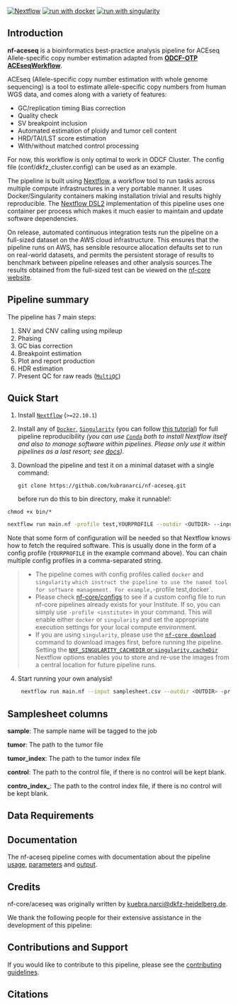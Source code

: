 [![Nextflow](https://img.shields.io/badge/nextflow%20DSL2-%E2%89%A522.10.1-23aa62.svg)](https://www.nextflow.io/)
[![run with docker](https://img.shields.io/badge/run%20with-docker-0db7ed?labelColor=000000&logo=docker)](https://www.docker.com/)
[![run with singularity](https://img.shields.io/badge/run%20with-singularity-1d355c.svg?labelColor=000000)](https://sylabs.io/docs/)


## Introduction

<!-- TODO nf-core: Write a 1-2 sentence summary of what data the pipeline is for and what it does -->

**nf-aceseq** is a bioinformatics best-practice analysis pipeline for ACEseq Allele-specific copy number estimation adapted from [**ODCF-OTP ACEseqWorkflow**](https://github.com/DKFZ-ODCF/ACEseqWorkflow).

ACEseq (Allele-specific copy number estimation with whole genome sequencing) is a tool to estimate allele-specific copy numbers from human WGS data, and comes along with a variety of features:

- GC/replication timing Bias correction
- Quality check
- SV breakpoint inclusion
- Automated estimation of ploidy and tumor cell content
- HRD/TAI/LST score estimation
- With/without matched control processing

For now, this workflow is only optimal to work in ODCF Cluster. The config file (conf/dkfz_cluster.config) can be used as an example.

The pipeline is built using [Nextflow](https://www.nextflow.io), a workflow tool to run tasks across multiple compute infrastructures in a very portable manner. It uses Docker/Singularity containers making installation trivial and results highly reproducible. The [Nextflow DSL2](https://www.nextflow.io/docs/latest/dsl2.html) implementation of this pipeline uses one container per process which makes it much easier to maintain and update software dependencies. 

<!-- TODO nf-core: Add full-sized test dataset and amend the paragraph below if applicable -->

On release, automated continuous integration tests run the pipeline on a full-sized dataset on the AWS cloud infrastructure. This ensures that the pipeline runs on AWS, has sensible resource allocation defaults set to run on real-world datasets, and permits the persistent storage of results to benchmark between pipeline releases and other analysis sources.The results obtained from the full-sized test can be viewed on the [nf-core website](https://nf-co.re/aceseq/results).

## Pipeline summary

<!-- TODO nf-core: Fill in short bullet-pointed list of the default steps in the pipeline -->

The pipeline has 7 main steps: 
1. SNV and CNV calling using mpileup
2. Phasing
3. GC bias correction
4. Breakpoint estimation
5. Plot and report production
6. HDR estimation
7. Present QC for raw reads ([`MultiQC`](http://multiqc.info/))

## Quick Start

1. Install [`Nextflow`](https://www.nextflow.io/docs/latest/getstarted.html#installation) (`>=22.10.1`)

2. Install any of [`Docker`](https://docs.docker.com/engine/installation/), [`Singularity`](https://www.sylabs.io/guides/3.0/user-guide/) (you can follow [this tutorial](https://singularity-tutorial.github.io/01-installation/)) for full pipeline reproducibility _(you can use [`Conda`](https://conda.io/miniconda.html) both to install Nextflow itself and also to manage software within pipelines. Please only use it within pipelines as a last resort; see [docs](https://nf-co.re/usage/configuration#basic-configuration-profiles))_.

3. Download the pipeline and test it on a minimal dataset with a single command:

   ```console
   git clone https://github.com/kubranarci/nf-aceseq.git
    ```

   before run do this to bin directory, make it runnable!:

  ```console
  chmod +x bin/*
  ```

   ```bash
   nextflow run main.nf -profile test,YOURPROFILE --outdir <OUTDIR> --input <SAMPLESHEET>
   ```

   Note that some form of configuration will be needed so that Nextflow knows how to fetch the required software. This is usually done in the form of a config profile (`YOURPROFILE` in the example command above). You can chain multiple config profiles in a comma-separated string.

   > - The pipeline comes with config profiles called `docker` and `singularity` ` which instruct the pipeline to use the named tool for software management. For example, `-profile test,docker`.
   > - Please check [nf-core/configs](https://github.com/nf-core/configs#documentation) to see if a custom config file to run nf-core pipelines already exists for your Institute. If so, you can simply use `-profile <institute>` in your command. This will enable either `docker` or `singularity` and set the appropriate execution settings for your local compute environment.
   > - If you are using `singularity`, please use the [`nf-core download`](https://nf-co.re/tools/#downloading-pipelines-for-offline-use) command to download images first, before running the pipeline. Setting the [`NXF_SINGULARITY_CACHEDIR` or `singularity.cacheDir`](https://www.nextflow.io/docs/latest/singularity.html?#singularity-docker-hub) Nextflow options enables you to store and re-use the images from a central location for future pipeline runs.


4. Start running your own analysis!

   <!-- TODO nf-core: Update the example "typical command" below used to run the pipeline -->

   ```bash
    nextflow run main.nf --input samplesheet.csv --outdir <OUTDIR> -profile <docker/singularity> --config test/institute.config
   ```
   
## Samplesheet columns

**sample**: The sample name will be tagged to the job

**tumor**: The path to the tumor file

**tumor_index**: The path to the tumor index file

**control**: The path to the control file, if there is no control will be kept blank.

**contro_index_**: The path to the control index file, if there is no control will be kept blank.

## Data Requirements

## Documentation

The nf-aceseq pipeline comes with documentation about the pipeline [usage](https://nf-co.re/aceseq/usage), [parameters](https://nf-co.re/aceseq/parameters) and [output](https://nf-co.re/aceseq/output).

## Credits

nf-core/aceseq was originally written by kuebra.narci@dkfz-heidelberg.de.

We thank the following people for their extensive assistance in the development of this pipeline:

<!-- TODO nf-core: If applicable, make list of people who have also contributed -->

## Contributions and Support

If you would like to contribute to this pipeline, please see the [contributing guidelines](.github/CONTRIBUTING.md).


## Citations

<!-- TODO nf-core: Add citation for pipeline after first release. Uncomment lines below and update Zenodo doi and badge at the top of this file. -->
<!-- If you use  nf-core/aceseq for your analysis, please cite it using the following doi: [10.5281/zenodo.XXXXXX](https://doi.org/10.5281/zenodo.XXXXXX) -->

<!-- TODO nf-core: Add bibliography of tools and data used in your pipeline -->
